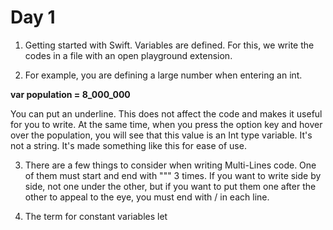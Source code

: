 # Day 1
1. Getting started with Swift. Variables are defined. For this, we write the codes in a file with an open playground extension.

2. For example, you are defining a large number when entering an int.

**var population = 8_000_000**

You can put an underline. This does not affect the code and makes it useful for you to write. At the same time, when you press the option key and hover over the population, you will see that this value is an Int type variable. It's not a string. It's made something like this for ease of use.

3. There are a few things to consider when writing Multi-Lines code. One of them must start and end with """ 3 times. If you want to write side by side, not one under the other, but if you want to put them one after the other to appeal to the eye, you must end with / in each line.

4. The term for constant variables let

